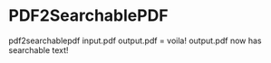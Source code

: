 # PDF2SearchablePDF
pdf2searchablepdf input.pdf output.pdf = voila! output.pdf now has searchable text!
